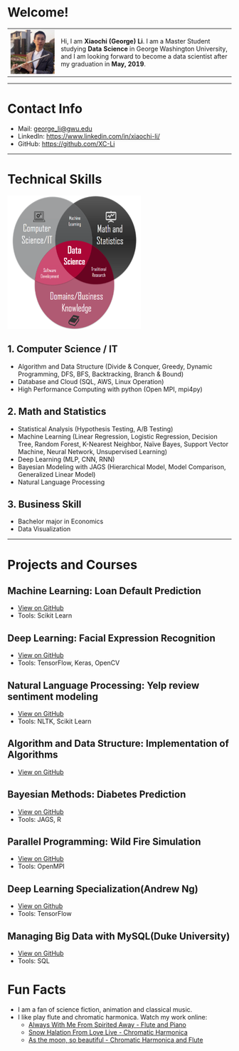 # Welcome!

|  |  |
|----|----|
|![](./image/my_photo.jpg)|Hi, I am **Xiaochi (George) Li**.  I am a Master Student studying **Data Science** in George Washington University, and I am looking forward to become a data scientist after my graduation in **May, 2019**.|

-----------------------
# Contact Info
- Mail: george_li@gwu.edu
- LinkedIn: https://www.linkedin.com/in/xiaochi-li/
- GitHub: https://github.com/XC-Li

-----------------------

# Technical Skills 
<img src="./image/ds_3_circle.png" width="300" height="300">

## 1. Computer Science / IT
- Algorithm and Data Structure (Divide & Conquer, Greedy, Dynamic Programming, DFS, BFS, Backtracking, Branch & Bound)
- Database and Cloud (SQL, AWS, Linux Operation)
- High Performance Computing with python (Open MPI, mpi4py)
  
## 2. Math and Statistics
- Statistical Analysis (Hypothesis Testing, A/B Testing)
- Machine Learning (Linear Regression, Logistic Regression, Decision Tree, Random Forest, K-Nearest Neighbor, Naïve Bayes, Support Vector Machine, Neural Network, Unsupervised Learning)
- Deep Learning (MLP, CNN, RNN)
- Bayesian Modeling with JAGS (Hierarchical Model, Model Comparison, Generalized Linear Model)
- Natural Language Processing 

## 3. Business Skill
- Bachelor major in Economics
- Data Visualization 

---------------------------------------------

# Projects and Courses 
## Machine Learning: Loan Default Prediction 
- [View on GitHub](https://github.com/XC-Li/Loan_Default_Prediction)
- Tools: Scikit Learn

## Deep Learning: Facial Expression Recognition 
- [View on GitHub](https://github.com/XC-Li/Facial_Expression_Recognition)
- Tools: TensorFlow, Keras, OpenCV

## Natural Language Processing: Yelp review sentiment modeling
- [View on GitHub](https://github.com/XC-Li/Yelp_review_sentiment_modeling)
- Tools: NLTK, Scikit Learn

## Algorithm and Data Structure: Implementation of Algorithms 
- [View on GitHub](https://github.com/XC-Li/Algorithm_Practice_Python)

## Bayesian Methods: Diabetes Prediction
- [View on GitHub](https://github.com/XC-Li/Bayesian_Logistic_Regression_Pima)
- Tools: JAGS, R

## Parallel Programming: Wild Fire Simulation
- [View on GitHub](https://github.com/XC-Li/Parallel_CellularAutomaton_Wildfire)
- Tools: OpenMPI

## Deep Learning Specialization(Andrew Ng)
- [View on Github](https://github.com/XC-Li/Deep_Learning_Andrew_Ng)
- Tools: TensorFlow

## Managing Big Data with MySQL(Duke University)
- [View on GitHub](https://github.com/XC-Li/SQL_Visualization_Practice/tree/master/SQL_Duke)
- Tools: SQL

# Fun Facts
- I am a fan of science fiction, animation and classical music.
- I like play flute and chromatic harmonica. Watch my work online:
  - [Always With Me From Spirited Away - Flute and Piano](https://www.bilibili.com/video/av15967598)
  - [Snow Halation From Love Live - Chromatic Harmonica](https://www.bilibili.com/video/av1916820)
  - [As the moon, so beautiful - Chromatic Harmonica and Flute](https://v.qq.com/x/page/u05258soj7l.html)
